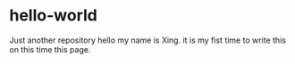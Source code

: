 # hello-world
Just another repository
hello my name is Xing.
it is my fist time to write this on this time this page.
